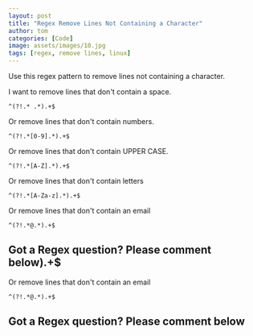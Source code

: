 ```yaml
---
layout: post
title: "Regex Remove Lines Not Containing a Character"
author: tom
categories: [Code]
image: assets/images/10.jpg
tags: [regex, remove lines, linux]
---
```


Use this regex pattern to remove lines not containing a character.

I want to remove lines that don't contain a space.
    
    ^(?!.* .*).+$

Or remove lines that don't contain numbers.
    
    ^(?!.*[0-9].*).+$

Or remove lines that don't contain UPPER CASE.
    
    ^(?!.*[A-Z].*).+$

Or remove lines that don't contain letters
    
    ^(?!.*[A-Za-z].*).+$

Or remove lines that don't contain an email
    
    ^(?!.*@.*).+$

## Got a Regex question? Please comment below).+$

Or remove lines that don't contain an email
    
    ^(?!.*@.*).+$

## Got a Regex question? Please comment below